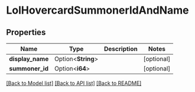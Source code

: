 # LolHovercardSummonerIdAndName

## Properties

Name | Type | Description | Notes
------------ | ------------- | ------------- | -------------
**display_name** | Option<**String**> |  | [optional]
**summoner_id** | Option<**i64**> |  | [optional]

[[Back to Model list]](../README.md#documentation-for-models) [[Back to API list]](../README.md#documentation-for-api-endpoints) [[Back to README]](../README.md)


